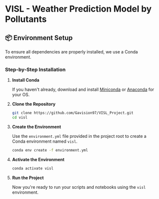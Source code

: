 # VISL - Weather Prediction Model by Pollutants

## 📦 Environment Setup

To ensure all dependencies are properly installed, we use a Conda environment.

### Step-by-Step Installation

1. **Install Conda**

   If you haven't already, download and install [Miniconda](https://docs.conda.io/en/latest/miniconda.html) or [Anaconda](https://www.anaconda.com/products/distribution) for your OS.

2. **Clone the Repository**

   ```bash
   git clone https://github.com/Gavision97/VISL_Project.git
   cd visl
   ```

3. **Create the Environment**

   Use the `environment.yml` file provided in the project root to create a Conda environment named `visl`.

   ```bash
   conda env create -f environment.yml
   ```

4. **Activate the Environment**

   ```bash
   conda activate visl
   ```

5. **Run the Project**

   Now you're ready to run your scripts and notebooks using the `visl` environment.
